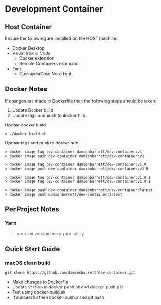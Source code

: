 Development Container
=====================

Host Container
--------------

Ensure the following are installed on the HOST machine:
 - Docker Desktop
 - Visual Studio Code
    - Docker extension
    - Remote Containers extension 
 - Font
   - CaskaydiaCove Nerd Font



Docker Notes
------------

If changes are made to Dockerfile then the following steps should be taken:
1. Update Docker build.
2. Update tags and push to docker hub.

Update docker build.

    > ./docker-build.sh

Update tags and push to docker hub.

    > docker image tag dev-container damienbarrett/dev-container:v1
    > docker image push dev-container damienbarrett/dev-container:v1
   
    > docker image tag dev-container damienbarrett/dev-container:v1.0
    > docker image push dev-container damienbarrett/dev-container:v1.0
    
    > docker image tag dev-container damienbarrett/dev-container:v1.0.1
    > docker image tag dev-container damienbarrett/dev-container:v1.0.1
    
    > docker image push dev-container damienbarrett/dev-container:latest
    > docker image push damienbarrett/dev-container:latest


Per Project Notes
-----------------

### Yarn

 > yarn set version berry
 > yarn init -y

Quick Start Guide
-----------------

### macOS clean build

    git clone https://github.com/damienbarrett/dev-container.git

- Make changes to Dockerfile
- Update version in docker-push.sh and docker-push.ps1
- Test using docker-build.sh
- If successful then docker-push.x and git push

    

